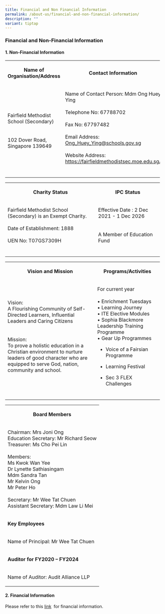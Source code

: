 ```yaml
---
title: Financial and Non Financial Information
permalink: /about-us/financial-and-non-financial-information/
description: ""
variant: tiptap
---
```

<h3>Financial and Non-Financial Information</h3>
<h4>1. Non-Financial Information</h4>
<table style="minWidth: 50px">
<colgroup>
<col>
<col>
</colgroup>
<tbody>
<tr>
<th rowspan="1" colspan="1">
<p>Name of Organisation/Address</p>
</th>
<th rowspan="1" colspan="1">
<p>Contact Information</p>
</th>
</tr>
<tr>
<td rowspan="1" colspan="1">
<p>
<br>Fairfield Methodist School (Secondary)
<br>
<br>
<br>102 Dover Road, Singapore 139649</p>
</td>
<td rowspan="1" colspan="1">
<p>Name of Contact Person: Mdm Ong Huey Ying
<br>
<br>Telephone No: 67788702
<br>
<br>Fax No: 67797482
<br>
<br>Email Address: <a href="mailto:Ong_Huey_Ying@schools.gov.sg" rel="noopener noreferrer nofollow" target="_blank">Ong_Huey_Ying@schools.gov.sg</a>
<br>
<br>Website Address: <a href="https://fairfieldmethodistsec.moe.edu.sg/" rel="noopener nofollow" target="_blank">https://fairfieldmethodistsec.moe.edu.sg/</a>
</p>
</td>
</tr>
<tr>
<td rowspan="1" colspan="1">
<p></p>
</td>
<td rowspan="1" colspan="1">
<p></p>
</td>
</tr>
</tbody>
</table>
<table style="minWidth: 50px">
<colgroup>
<col>
<col>
</colgroup>
<tbody>
<tr>
<th rowspan="1" colspan="1">
<p>Charity Status</p>
</th>
<th rowspan="1" colspan="1">
<p>IPC Status</p>
</th>
</tr>
<tr>
<td rowspan="1" colspan="1">
<p>Fairfield Methodist School (Secondary) is an Exempt Charity.
<br>
<br>Date of Establishment: 1888
<br>
<br>UEN No: T07GS7309H</p>
</td>
<td rowspan="1" colspan="1">
<p>Effective Date : 2 Dec 2021 - 1 Dec 2026
<br>
<br>
<br>A Member of Education Fund</p>
</td>
</tr>
<tr>
<td rowspan="1" colspan="1">
<p></p>
</td>
<td rowspan="1" colspan="1">
<p></p>
</td>
</tr>
</tbody>
</table>
<table style="minWidth: 50px">
<colgroup>
<col>
<col>
</colgroup>
<tbody>
<tr>
<th rowspan="1" colspan="1">
<p>Vision and Mission</p>
</th>
<th rowspan="1" colspan="1">
<p>Programs/Activities</p>
</th>
</tr>
<tr>
<td rowspan="1" colspan="1">
<p>Vision:
<br>A Flourishing Community of Self-Directed Learners, Influential Leaders
and Caring Citizens
<br>
<br>
<br>Mission:
<br>To prove a holistic education in a Christian environment to nurture leaders
of good character who are equipped to serve God, nation, community and
school.</p>
</td>
<td rowspan="1" colspan="1">
<p>For current year
<br>
<br>• Enrichment Tuesdays
<br>• Learning Journey
<br>• ITE Elective Modules
<br>• Sophia Blackmore Leadership Training Programme
<br>• Gear Up Programmes</p>
<ul data-tight="true" class="tight">
<li>
<p>Voice of a Fairsian Programme</p>
</li>
<li>
<p>Learning Festival</p>
</li>
<li>
<p>Sec 3 FLEX Challenges</p>
</li>
</ul>
</td>
</tr>
<tr>
<td rowspan="1" colspan="1">
<p></p>
</td>
<td rowspan="1" colspan="1">
<p></p>
</td>
</tr>
</tbody>
</table>
<table style="minWidth: 25px">
<colgroup>
<col>
</colgroup>
<tbody>
<tr>
<th rowspan="1" colspan="1">
<p>Board Members</p>
</th>
</tr>
<tr>
<td rowspan="1" colspan="1">
<p>Chairman: Mrs Joni Ong
<br>Education Secretary: Mr Richard Seow
<br>Treasurer: Ms Cho Pei Lin
<br>
<br>Members:
<br>Ms Kwok Wan Yee
<br>Dr Lynette Sathiasingam
<br>Mdm Sandra Tan
<br>Mr Kelvin Ong
<br>Mr Peter Ho
<br>
<br>Secretary: Mr Wee Tat Chuen
<br>Assistant Secretary: Mdm Law Li Mei</p>
</td>
</tr>
<tr>
<td rowspan="1" colspan="1">
<p><strong>Key Employees</strong>
</p>
</td>
</tr>
<tr>
<td rowspan="1" colspan="1">
<p>Name of Principal: Mr Wee Tat Chuen</p>
</td>
</tr>
<tr>
<td rowspan="1" colspan="1">
<p><strong>Auditor for FY2020 – FY2024</strong>
</p>
</td>
</tr>
<tr>
<td rowspan="1" colspan="1">
<p>Name of Auditor: Audit Alliance LLP</p>
</td>
</tr>
</tbody>
</table>
<h4>2. Financial Information</h4>
<p>Please refer to this&nbsp;<a href="https://www.moe.gov.sg/about-us/organisation-structure/fpd/financial-summary" rel="noopener noreferrer nofollow" target="_blank">link</a>&nbsp;&nbsp;for
financial information.</p>